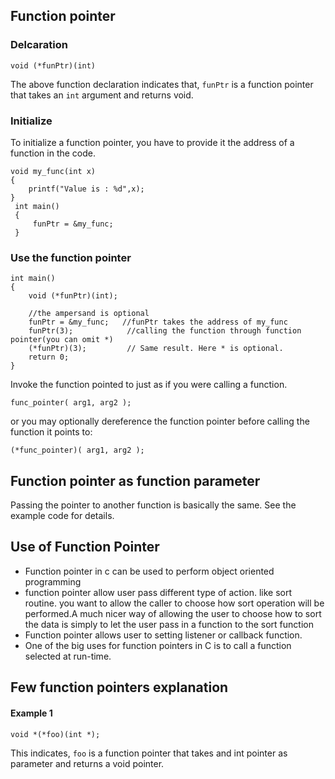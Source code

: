 ## Function pointer

### Delcaration
```
void (*funPtr)(int)
```
The above function declaration indicates that, `funPtr` is a function pointer that takes an `int` argument and returns void. 

### Initialize 
To initialize a function pointer, you have to provide it the address of a function in the code. 

```
void my_func(int x)
{
    printf("Value is : %d",x);
}
 int main()
 {
     funPtr = &my_func; 
 }
```
### Use the function pointer

```
int main()
{
    void (*funPtr)(int);
   
    //the ampersand is optional
    funPtr = &my_func;   //funPtr takes the address of my_func
    funPtr(3);            //calling the function through function pointer(you can omit *)
    (*funPtr)(3);         // Same result. Here * is optional.
    return 0;
}
```

Invoke the function pointed to just as if you were calling a function.
```
func_pointer( arg1, arg2 );
```
or you may optionally dereference the function pointer before calling the function it points to:
```
(*func_pointer)( arg1, arg2 );
```

## Function pointer as function parameter 
Passing the pointer to another function is basically the same. See the example code for details. 

## Use of Function Pointer
- Function pointer in c can be used to perform object oriented programming
- function pointer allow user pass different type of action. like sort routine. you want to allow the caller to choose how sort operation will be performed.A much nicer way of allowing the user to choose how to sort the data is simply to let the user pass in a function to the sort function
- Function pointer allows user to setting listener or callback function.  
- One of the big uses for function pointers in C is to call a function selected at run-time.


## Few function pointers explanation
#### Example 1
```
void *(*foo)(int *);
```
This indicates, `foo` is a function pointer that takes and int pointer as parameter and returns a void pointer. 
